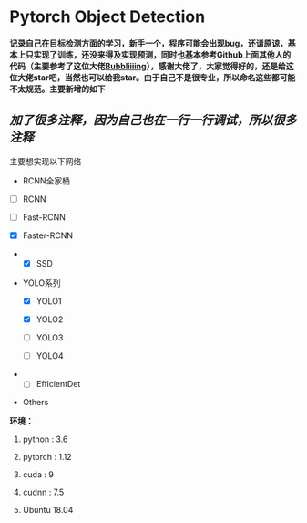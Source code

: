 # Pytorch Object Detection

**记录自己在目标检测方面的学习，新手一个，程序可能会出现bug，还请原谅，基本上只实现了训练，还没来得及实现预测，同时也基本参考Github上面其他人的代码（主要参考了这位大佬[Bubbliiiing](https://github.com/bubbliiiing)），感谢大佬了，大家觉得好的，还是给这位大佬star吧，当然也可以给我star。由于自己不是很专业，所以命名这些都可能不太规范。主要新增的如下**

## *加了很多注释，因为自己也在一行一行调试，所以很多注释*

主要想实现以下网络

-  RCNN全家桶

  - [ ] RCNN

  - [ ] Fast-RCNN

  - [x] Faster-RCNN

- - [x] SSD

- YOLO系列

  - [x] YOLO1

  - [x] YOLO2

  - [ ] YOLO3

  - [ ] YOLO4

- - [ ] EfficientDet

- Others

**环境：**

1. python : 3.6

2. pytorch : 1.12
3. cuda : 9
4. cudnn : 7.5
5. Ubuntu 18.04
